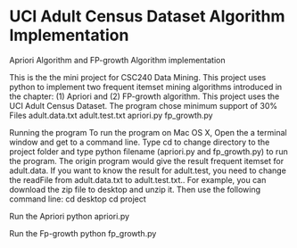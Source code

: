 # UCI Adult Census Dataset Algorithm Implementation 
 Apriori Algorithm and FP-growth Algorithm implementation

This is the the mini project for CSC240 Data Mining. This project uses python to implement two frequent itemset mining algorithms introduced in the chapter: (1) Apriori and (2) FP-growth algorithm. This project uses the UCI Adult Census Dataset. The program chose minimum support of 30%
Files
adult.data.txt   adult.test.txt	apriori.py   fp_growth.py

Running the program
To run the program on Mac OS X, Open the a terminal window and get to a command line. Type cd to change directory to the project folder and type python filename (apriori.py and fp_growth.py) to run the program. The origin program would give the result frequent itemset for adult.data. If you want to know the result for adult.test, you need to change the readFile from adult.data.txt to adult.test.txt..
For example, you can download the zip file to desktop and unzip it. Then use the following command line:
cd desktop
cd project

Run the Apriori
python apriori.py

Run the Fp-growth
python fp_growth.py
